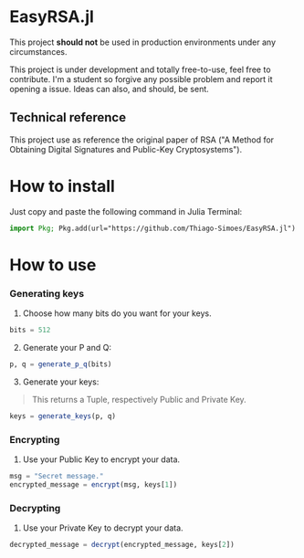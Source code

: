 # EasyRSA.jl

This project **should not** be used in production environments under any circumstances.

This project is under development and totally free-to-use, feel free to contribute. I'm a student so forgive any possible problem and report it opening a issue. Ideas can also, and should, be sent.

## Technical reference

This project use as reference the original paper of RSA ("A Method for Obtaining Digital Signatures and Public-Key Cryptosystems").

# How to install

Just copy and paste the following command in Julia Terminal:
```julia
import Pkg; Pkg.add(url="https://github.com/Thiago-Simoes/EasyRSA.jl")
```

# How to use

### Generating keys

1. Choose how many bits do you want for your keys.
```julia
bits = 512
```
2. Generate your P and Q:
```julia
p, q = generate_p_q(bits)
```
3. Generate your keys:
> This returns a Tuple, respectively Public and Private Key.
```julia
keys = generate_keys(p, q)
```

### Encrypting

1. Use your Public Key to encrypt your data.
```julia
msg = "Secret message."
encrypted_message = encrypt(msg, keys[1])
```

### Decrypting

1. Use your Private Key to decrypt your data.
```julia
decrypted_message = decrypt(encrypted_message, keys[2])
```
